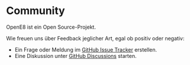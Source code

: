 # Community

OpenE8 ist ein Open Source-Projekt. 

Wie freuen uns über Feedback jeglicher Art, egal ob positiv oder negativ:

+ Ein Frage oder Meldung im [GitHub Issue Tracker](https://github.com/openpotato/opene8/issues) erstellen.
+ Eine Diskussion unter [GitHub Discussions](https://github.com/openpotato/opene8/discussions) starten.
